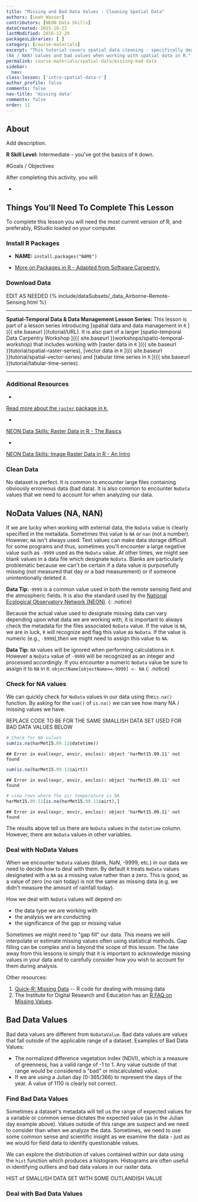 ```yaml
---
title: "Missing and Bad Data Values - Cleaning Spatial Data"
authors: [Leah Wasser]
contributors: [NEON Data Skills]
dateCreated: 2015-10-23
lastModified: 2016-12-29
packagesLibraries: [ ]
category: [course-materials]
excerpt: "This tutorial covers spatial data cleaning - specifically dealing with missing
(NA / NAN) values and bad values when working with spatial data in R."
permalink: course-materials/spatial-data/missing-bad-data
sidebar:
  nav:
class-lesson: ['intro-spatial-data-r']
author_profile: false
comments: false
nav-title: 'missing data'
comments: false
order: 11
---
```



## About
Add description.

**R Skill Level:** Intermediate - you've got the basics of `R` down.

<div id="objectives" markdown="1">

#Goals / Objectives

After completing this activity, you will:

*


## Things You’ll Need To Complete This Lesson
To complete this lesson you will need the most current version of R, and
preferably, RStudio loaded on your computer.

### Install R Packages

* **NAME:** `install.packages("NAME")`

* [More on Packages in R - Adapted from Software Carpentry.]({{site.baseurl}}R/Packages-In-R/)

### Download Data
EDIT AS NEEDED
{% include/dataSubsets/_data_Airborne-Remote-Sensing.html %}

****

**Spatial-Temporal Data & Data Management Lesson Series:** This lesson is part
of a lesson series introducing
[spatial data and data management in `R` ]({{ site.baseurl }}tutorial/URL).
It is also part of a larger
[spatio-temporal Data Carpentry Workshop ]({{ site.baseurl }}workshops/spatio-temporal-workshop)
that includes working with
[raster data in `R` ]({{ site.baseurl }}tutorial/spatial-raster-series),
[vector data in `R` ]({{ site.baseurl }}tutorial/spatial-vector-series)
and
[tabular time series in `R` ]({{ site.baseurl }}tutorial/tabular-time-series).

****

### Additional Resources

* <a href="http://cran.r-project.org/web/packages/raster/raster.pdf" target="_blank">
Read more about the `raster` package in `R`.</a>
* <a href="http://neondataskills.org/R/Raster-Data-In-R/" target="_blank" >
NEON Data Skills: Raster Data in R - The Basics</a>
* <a href="http://neondataskills.org/R/Image-Raster-Data-In-R/" target="_blank" >
NEON Data Skills: Image Raster Data in R - An Intro</a>

</div>

### Clean Data
No dataset is perfect. It is common to encounter large files containing obviously
erroneous data (bad data).  It is also common to encounter `NoData`
values that we need to account for when analyzing our data.

## NoData Values (NA, NAN)
If we are lucky when working with external data, the `NoData` value is clearly
specified in the metadata. Sometimes this value is `NA` or `nan` (not a number). However,
`NA` isn't always used. Text values can make data storage difficult for some
programs and thus, sometimes you'll encounter a large negative value such as
`-9999` used as the `NoData` value. At other times, we might see blank values in
a data file which designate `NoData`. Blanks are particularly problematic
because we can't be certain if a data value is purposefully missing (not
measured that day or a bad measurement) or if someone unintentionally deleted
it.

<i class="fa fa-star"></i> **Data Tip:**`-9999` is a common value used in
both the remote sensing field and the atmospheric fields. It is also
the standard used by the <a href="http://www.neoninc.org" target="_blank">
National Ecological Observatory Network (NEON)</a>.
{: .notice}

Because the actual value used to designate missing data can vary depending upon
what data we are working with, it is important to always check the metadata for
the files associated `NoData` value. If the value is `NA`, we are in luck, `R`
will recognize and flag this value as `NoData`. If the value is numeric (e.g.,
`-9999`),then we might need to assign this value to `NA`.

<i class="fa fa-star"></i> **Data Tip:** `NA` values will be ignored when
performing calculations in `R`. However a `NoData` value of `-9999` will be
recognized as an integer and processed accordingly. If you encounter a numeric
`NoData` value be sure to assign it to `NA` in `R`:
`objectName[objectName==-9999] <- NA`
{: .notice}

### Check for NA values
We can quickly check for `NoData` values in our data using the`is.na()`
function. By asking for the `sum()` of `is.na()` we can see how many NA / missing
values we have.

REPLACE CODE TO BE FOR THE SAME SMALLISH DATA SET USED FOR BAD DATA VALUES BELOW

```r
# Check for NA values
sum(is.na(harMet15.09.11$datetime))
```

```
## Error in eval(expr, envir, enclos): object 'harMet15.09.11' not found
```

```r
sum(is.na(harMet15.09.11$airt))
```

```
## Error in eval(expr, envir, enclos): object 'harMet15.09.11' not found
```

```r
# view rows where the air temperature is NA
harMet15.09.11[is.na(harMet15.09.11$airt),]
```

```
## Error in eval(expr, envir, enclos): object 'harMet15.09.11' not found
```

The results above tell us there are `NoData` values in the `datetime` column.
However, there are `NoData` values in other variables.

### Deal with NoData Values
When we encounter `NoData` values (blank, NaN, -9999, etc.) in our data we
need to decide how to deal with them. By default `R` treats `NoData` values
designated
with a `NA` as a missing value rather than a zero. This is good, as a value of
zero (no rain today) is not the same as missing data (e.g. we didn't measure the
amount of rainfall today).

How we deal with `NoData` values will depend on:

* the data type we are working with
* the analysis we are conducting
* the significance of the gap or missing value

Sometimes we might need to "gap fill" our data. This means we will interpolate
or estimate missing values often using statistical methods. Gap filling can be
complex and is beyond the scope of this lesson. The take away from this lessons
is simply that it is important to acknowledge missing values in your data and to
carefully consider how you wish to account for them during analysis.

Other resources:

1. <a href="http://www.statmethods.net/input/missingdata.html" target="_blank"> Quick-R: Missing Data</a>
-- R code for dealing with missing data
2. The Institute for Digital Research and Education has an <a href="http://www.ats.ucla.edu/stat/r/faq/missing.htm" target="_blank"> R FAQ on Missing Values</a>.

## Bad Data Values
Bad data values are different from `NoDataValue`. Bad data values are values that
fall outside of the applicable range of a dataset.
Examples of Bad Data Values:

* The normalized difference vegetation index (NDVI), which is a measure of
greenness, has a valid range of -1 to 1. Any value outside of that range would
be considered a "bad" or miscalculated value.
* If we are using a Julian day (0-365/366) to represent the days of the year. A value
of 1110 is clearly not correct.

### Find Bad Data Values
Sometimes a dataset's metadata will tell us the range of expected values for a
variable or common sense dictates the expected value (as in the Julian day example above).
Values outside of this range are suspect and we need to consider than
when we analyze the data. Sometimes, we need to use some common sense and
scientific insight as we examine the data - just as we would for field data to
identify questionable values.

We can explore the distribution of values contained within our data using the
`hist` function which produces a histogram. Histograms are often useful in
identifying outliers and bad data values in our raster data.

HIST of SMALLISH DATA SET WITH SOME OUTLANDISH VALUE


### Deal with Bad Data Values
